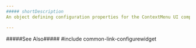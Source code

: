```yaml
---
##### shortDescription
An object defining configuration properties for the ContextMenu UI component.

---
```

#####See Also#####
#include common-link-configurewidget